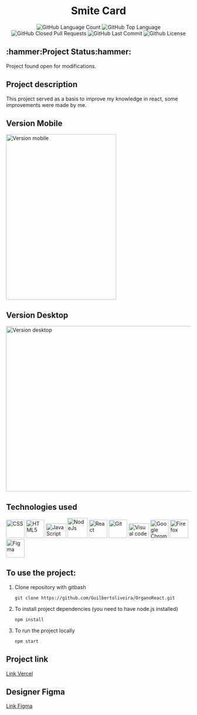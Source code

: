 <div align="center">
<h1>Smite Card</h1>
<img alt="GitHub Language Count" src="https://img.shields.io/github/languages/count/Guilbertoliveira/OrganoReact" />
<img alt="GitHub Top Language" src="https://img.shields.io/github/languages/top/Guilbertoliveira/OrganoReact" />
<img alt="GitHub Closed Pull Requests" src="https://img.shields.io/github/issues-pr-closed/Guilbertoliveira/OrganoReact" />
<img alt="GitHub Last Commit" src="https://img.shields.io/github/last-commit/Guilbertoliveira/OrganoReact" />
<img alt="Github License" src="https://img.shields.io/github/license/Guilbertoliveira/OrganoReact" /></div>

<h2>:hammer:Project Status:hammer:</h2>
<p>Project found open for modifications.</p>

<h2>Project description</h2>
<p>This project served as a basis to improve my knowledge in react, some improvements were made by me.</p>

<h2>Version Mobile</h2>
<img src="https://user-images.githubusercontent.com/41201436/236690559-c1c5029c-6eec-4e44-90b8-060aa87bc42e.gif" width="300" height="450" title="Version mobile" />

<h2>Version Desktop</h2>
<img src="https://user-images.githubusercontent.com/41201436/236690504-b5a9e32c-f2d2-4176-8195-ac90121aff75.gif" width="750" height="450" title="Version desktop"/>

<h2>Technologies used</h2>
<div>
    <img src="https://cdn.jsdelivr.net/gh/devicons/devicon/icons/css3/css3-plain-wordmark.svg" width="50" title="CSS"  />
    <img src="https://cdn.jsdelivr.net/gh/devicons/devicon/icons/html5/html5-plain-wordmark.svg" width="50" title="HTML5"  />
    <img src="https://cdn.jsdelivr.net/gh/devicons/devicon/icons/javascript/javascript-plain.svg" height="40" width="55" title="JavaScript"/>
    <img src="https://cdn.jsdelivr.net/gh/devicons/devicon/icons/nodejs/nodejs-plain-wordmark.svg" width="55" title="NodeJs" />
    <img src="https://cdn.jsdelivr.net/gh/devicons/devicon/icons/react/react-original-wordmark.svg" width="50" title="React" />
    <img src="https://cdn.jsdelivr.net/gh/devicons/devicon/icons/git/git-plain-wordmark.svg" width="50" title="Git" />
    <img src="https://cdn.jsdelivr.net/gh/devicons/devicon/icons/visualstudio/visualstudio-plain.svg" height="40" width="55" title="Visual code"  />
    <img src="https://cdn.jsdelivr.net/gh/devicons/devicon/icons/chrome/chrome-original-wordmark.svg" width="50" title="Google Chrome"/>
    <img src="https://cdn.jsdelivr.net/gh/devicons/devicon/icons/firefox/firefox-original-wordmark.svg" width="50" title="Firefox" />
    <img src="https://cdn.jsdelivr.net/gh/devicons/devicon/icons/figma/figma-original.svg" width="50" title="Figma"  />

</div> 

<h2>To use the project:</h2>
<ol>

<li>Clone repository with gitbash</li>

```
git clone https://github.com/Guilbertoliveira/OrganoReact.git
```

<li>To install project dependencies (you need to have node.js installed)</li>

```
npm install
```

<li>To run the project locally</li>

```
npm start
```

</ol>
<h2> Project link </h2>
<a href="https://organo-react-psi.vercel.app/">Link Vercel</a>

<h2> Designer Figma</h2>
<a href="https://www.figma.com/file/T6BLI1HfB81eYOiVgpqQz7/Projeto-Intro-ao-React?type=design&node-id=134-128&t=8z6E05wTNBIWsNKA-0">Link Figma</a>
<br>



